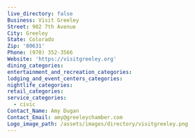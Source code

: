 ```yaml
---
live_directory: false
Business: Visit Greeley
Street: 902 7th Avenue
City: Greeley
State: Colorado
Zip: '80631'
Phone: (970) 352-3566
Website: 'https://visitgreeley.org'
dining_categories:
entertainment_and_recreation_categories:
lodging_and_event_centers_categories:
nightlife_categories:
retail_categories:
service_categories:
  - civic
Contact_Name: Amy Dugan
Contact_Email: amy@greeleychamber.com
Logo_image_path: /assets/images/directory/visitgreeley.png
---
```


